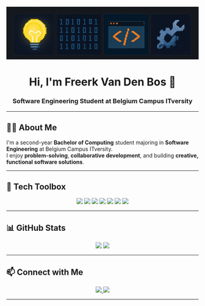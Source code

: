 <!-- Banner -->
<p align="center">
  <img src="https://github.com/freerkvdB/freerkvdB/blob/main/Icons.png" alt="Freerk Van Den Bos Banner" />
</p>

<h1 align="center">Hi, I'm Freerk Van Den Bos 👋</h1>
<h3 align="center">Software Engineering Student at Belgium Campus ITversity</h3>

---

## 🧑‍💼 About Me

I'm a second-year **Bachelor of Computing** student majoring in **Software Engineering** at Belgium Campus ITversity.  
I enjoy **problem-solving**, **collaborative development**, and building **creative, functional software solutions**.

---

## 🧰 Tech Toolbox

<p align="center">
  <img src="https://img.shields.io/badge/HTML5-E34F26?logo=html5&logoColor=white&style=for-the-badge" />
  <img src="https://img.shields.io/badge/CSS3-1572B6?logo=css3&logoColor=white&style=for-the-badge" />
  <img src="https://img.shields.io/badge/JavaScript-F7DF1E?logo=javascript&logoColor=black&style=for-the-badge" />
  <img src="https://img.shields.io/badge/C%23-239120?logo=c-sharp&logoColor=white&style=for-the-badge" />
  <img src="https://img.shields.io/badge/Visual%20Studio-5C2D91?logo=visual-studio&logoColor=white&style=for-the-badge" />
  <img src="https://img.shields.io/badge/VS%20Code-007ACC?logo=visual-studio-code&logoColor=white&style=for-the-badge" />
  <img src="https://img.shields.io/badge/SQL-4479A1?logo=MicrosoftSQLServer&logoColor=white&style=for-the-badge" />
</p>

---

## 📊 GitHub Stats

<p align="center">
  <img src="https://github-readme-stats.vercel.app/api?username=freerkvdb&show_icons=true&theme=radical" width="48%" />
  <img src="https://github-readme-stats.vercel.app/api/top-langs/?username=freerkvdb&layout=compact&theme=radical" width="48%" />
</p>


---

## 📫 Connect with Me

<p align="center">
  <a href="mailto:vdbosfreerk@gmail.com">
    <img src="https://img.shields.io/badge/Gmail-D14836?logo=gmail&logoColor=white&style=for-the-badge" />
  </a>
  <a href="https://www.linkedin.com/in/freerk-van-den-bos-390999274/">
    <img src="https://img.shields.io/badge/LinkedIn-0A66C2?logo=linkedin&logoColor=white&style=for-the-badge" />
  </a>
</p>

---


